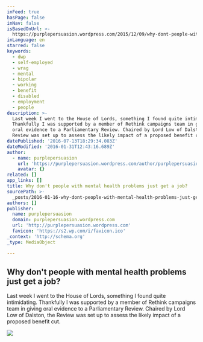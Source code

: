 ```yaml
---
inFeed: true
hasPage: false
inNav: false
isBasedOnUrl: >-
  https://purplepersuasion.wordpress.com/2015/12/09/why-dont-people-with-mental-health-problems-just-get-a-job/
inLanguage: en
starred: false
keywords:
  - dwp
  - self-employed
  - wrag
  - mental
  - bipolar
  - working
  - benefit
  - disabled
  - employment
  - people
description: >-
  Last week I went to the House of Lords, something I found quite intimidating.
  Thankfully I was supported by a member of Rethink campaigns team in giving
  oral evidence to a Parliamentary Review. Chaired by Lord Low of Dalston, the
  Review was set up to assess the likely impact of a proposed benefit cut.
datePublished: '2016-07-13T18:29:34.083Z'
dateModified: '2016-01-31T12:43:16.689Z'
author:
  - name: purplepersuasion
    url: 'https://purplepersuasion.wordpress.com/author/purplepersuasion/'
    avatar: {}
related: []
app_links: []
title: Why don't people with mental health problems just get a job?
sourcePath: >-
  _posts/2016-01-16-why-dont-people-with-mental-health-problems-just-get-a-job.md
authors: []
publisher:
  name: purplepersuasion
  domain: purplepersuasion.wordpress.com
  url: 'http://purplepersuasion.wordpress.com'
  favicon: 'https://s2.wp.com/i/favicon.ico'
_context: 'http://schema.org'
_type: MediaObject

---
```

<article style=""><h1>Why don't people with mental health problems just get a job?</h1><p>Last week I went to the House of Lords, something I found quite intimidating. Thankfully I was supported by a member of Rethink campaigns team in giving oral evidence to a Parliamentary Review. Chaired by Lord Low of Dalston, the Review was set up to assess the likely impact of a proposed benefit cut.</p><img src="https://s3-us-west-2.amazonaws.com/the-grid-img/p/19daf3a7ee6c9b785f77160de831613559334467.png" /></article>